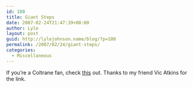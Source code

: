 ```yaml
---
id: 180
title: Giant Steps
date: 2007-02-24T21:47:39+00:00
author: Lyle
layout: post
guid: http://lylejohnson.name/blog/?p=180
permalink: /2007/02/24/giant-steps/
categories:
  - Miscellaneous
---
```

If you&#8217;re a Coltrane fan, check [this](http://www.youtube.com/watch?v=2kotK9FNEYU&NR) out. Thanks to my friend Vic Atkins for the link.